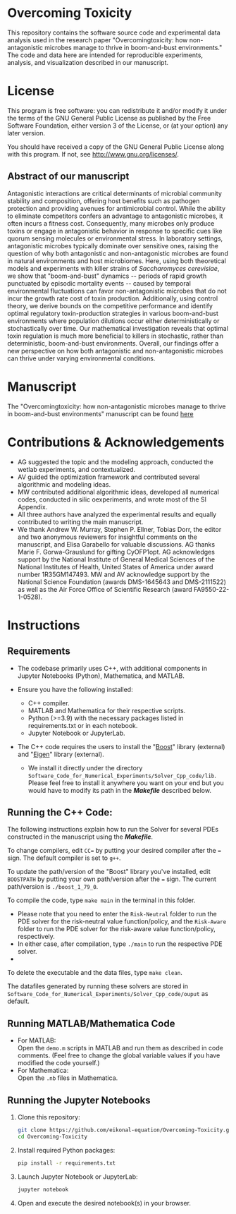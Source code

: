 # Overcoming Toxicity

This repository contains the software source code and experimental data analysis used in the research paper "Overcomingtoxicity: how non-antagonistic
 microbes manage to thrive in boom-and-bust environments." The code and data here are intended for reproducible experiments, analysis, and visualization described in our manuscript.

# License
This program is free software: you can redistribute it and/or modify it under the terms of the GNU General Public License as published by the Free Software Foundation, either version 3 of the License, or (at your option) any later version.

You should have received a copy of the GNU General Public License along with this program. If not, see http://www.gnu.org/licenses/.

## Abstract of our manuscript
Antagonistic interactions are critical determinants of microbial community stability and composition, offering host benefits such as pathogen protection and providing avenues for antimicrobial control. While the ability to eliminate competitors confers an advantage to antagonistic microbes, it often incurs a fitness cost. Consequently, many microbes only produce toxins or engage in antagonistic behavior in response to specific cues like quorum sensing molecules or environmental stress. In laboratory settings, antagonistic microbes typically dominate over sensitive ones, raising the question of why both antagonistic and non-antagonistic microbes are found in natural environments and host microbiomes. Here, using both theoretical models and experiments with killer strains of _Saccharomyces cerevisiae_, we show that "boom-and-bust" dynamics -- periods of rapid growth punctuated by episodic mortality events -- caused by temporal environmental fluctuations can favor non-antagonistic microbes that do not incur the growth rate cost of toxin production. Additionally, using control theory, we derive bounds on the competitive performance and identify optimal regulatory toxin-production strategies in various boom-and-bust environments where population dilutions occur either deterministically or stochastically over time. Our mathematical investigation reveals that optimal toxin regulation is much more beneficial to killers in stochastic, rather than deterministic, boom-and-bust environments. Overall, our findings offer a new perspective on how both antagonistic and non-antagonistic microbes can thrive under varying environmental conditions.


# Manuscript
The "Overcomingtoxicity: how non-antagonistic microbes manage to thrive in boom-and-bust environments" manuscript can be found [here](#)  

# Contributions & Acknowledgements
  * AG suggested the topic and the modeling approach, conducted the wetlab experiments, and contextualized.
  * AV guided the optimization framework and contributed several algorithmic and modeling ideas. 
  * MW contributed additional algorithmic ideas, developed all numerical codes, conducted in silic oexperiments, and wrote most of the SI Appendix.
  * All three authors have analyzed the experimental results and equally contributed to writing the main manuscript.
  * We thank Andrew W. Murray, Stephen P. Ellner, Tobias Dorr, the editor and two anonymous reviewers for insightful comments on the manuscript, and Elisa Garabello for valuable discussions. AG thanks Marie F. Gorwa-Grauslund for gifting CyOFP1opt. AG acknowledges support by the National Institute of General Medical Sciences of the National Institutes of Health, United States of America under award number 1R35GM147493.
MW and AV acknowledge support by the National Science Foundation (awards DMS-1645643 and DMS-2111522) as well as the Air Force Office of Scientific Research (award FA9550-22-1-0528).

# Instructions

## Requirements
* The codebase primarily uses C++, with additional components in Jupyter Notebooks (Python), Mathematica, and MATLAB.
* Ensure you have the following installed:
    * C++ compiler.
    * MATLAB and Mathematica for their respective scripts.
    * Python (>=3.9) with the necessary packages listed in requirements.txt or in each notebook.
    * Jupyter Notebook or JupyterLab.
      
* The C++ code requires the users to install the "[Boost](https://www.boost.org/)" library (external) and "[Eigen](https://eigen.tuxfamily.org/)" library (external). 
    * We install it directly under the directory `Software_Code_for_Numerical_Experiments/Solver_Cpp_code/lib`. Please feel free to install it anywhere you want on your end but you would have to modify its path in the ***Makefile*** described below.

## Running the C++ Code: ##
The following instructions explain how to run the Solver for several PDEs constructed in the manuscript using the ***Makefile***. 

To change compilers, edit `CC=` by putting your desired compiler after the `=` sign. The default compiler is set to `g++`. 

To update the path/version of the "Boost" library you've installed, edit `BOOSTPATH` by putting your own path/version after the `=` sign. The current path/version is `./boost_1_79_0`.

To compile the code, type `make main` in the terminal in this folder. 
* Please note that you need to enter the `Risk-Neutral` folder to run the PDE solver for the risk-neutral value function/policy, and the `Risk-Aware` folder to run the PDE solver for the risk-aware value function/policy, respectively.
* In either case, after compilation, type `./main` to run the respective PDE solver.
* 
To delete the executable and the data files, type `make clean`.

The datafiles generated by running these solvers are stored in `Software_Code_for_Numerical_Experiments/Solver_Cpp_code/ouput` as default.

## Running MATLAB/Mathematica Code
- For MATLAB:  
  Open the `demo.m` scripts in MATLAB and run them as described in code comments. (Feel free to change the global variable values if you have modified the code yourself.)
- For Mathematica:  
  Open the `.nb` files in Mathematica.

## Running the Jupyter Notebooks
1. Clone this repository:
    ```bash
    git clone https://github.com/eikonal-equation/Overcoming-Toxicity.git
    cd Overcoming-Toxicity
    ```
2. Install required Python packages:
    ```bash
    pip install -r requirements.txt
    ```
3. Launch Jupyter Notebook or JupyterLab:
    ```bash
    jupyter notebook
    ```
4. Open and execute the desired notebook(s) in your browser.
